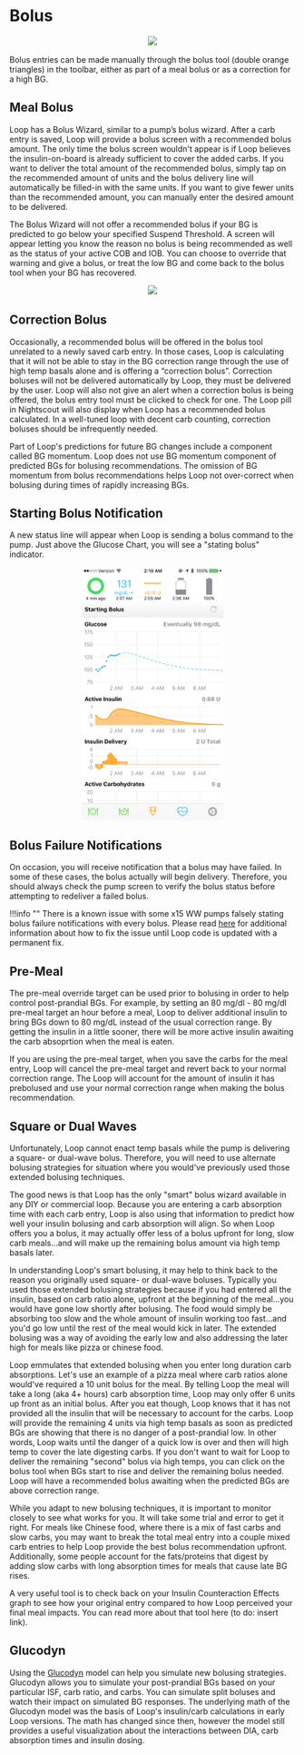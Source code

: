 # Bolus

<p align="center">
<img src="../img/toolbar.png" width="300">
</p> 

Bolus entries can be made manually through the bolus tool (double orange triangles) in the toolbar, either as part of a meal bolus or as a correction for a high BG.

## Meal Bolus
Loop has a Bolus Wizard, similar to a pump’s bolus wizard.  After a carb entry is saved, Loop will provide a bolus screen with a recommended bolus amount.  The only time the bolus screen wouldn't appear is if Loop believes the insulin-on-board is already sufficient to cover the added carbs.  If you want to deliver the total amount of the recommended bolus, simply tap on the recommended amount of units and the bolus delivery line will automatically be filled-in with the same units.  If you want to give fewer units than the recommended amount, you can manually enter the desired amount to be delivered.

The Bolus Wizard will not offer a recommended bolus if your BG is predicted to go below your specified Suspend Threshold.  A screen will appear letting you know the reason no bolus is being recommended as well as the status of your active COB and IOB.  You can choose to override that warning and give a bolus, or treat the low BG and come back to the bolus tool when your BG has recovered.

<p align="center">
<img src="../img/below_min.png" width="400">
</p> 

## Correction Bolus
Occasionally, a recommended bolus will be offered in the bolus tool unrelated to a newly saved carb entry.  In those cases, Loop is calculating that it will not be able to stay in the BG correction range through the use of high temp basals alone and is offering a “correction bolus”.  Correction boluses will not be delivered automatically by Loop, they must be delivered by the user.  Loop will also not give an alert when a correction bolus is being offered, the bolus entry tool must be clicked to check for one.  The Loop pill in Nightscout will also display when Loop has a recommended bolus calculated.  In a well-tuned loop with decent carb counting, correction boluses should be infrequently needed.

Part of Loop's predictions for future BG changes include a component called BG momentum.  Loop does not use BG momentum component of predicted BGs for bolusing recommendations.  The omission of BG momentum from bolus recommendations helps Loop not over-correct when bolusing during times of rapidly increasing BGs.

## Starting Bolus Notification
A new status line will appear when Loop is sending a bolus command to the pump.  Just above the Glucose Chart, you will see a "stating bolus" indicator.

<p align="center">
<img src="/setup/update/img/starting_bolus.png" width="250">
</p>

## Bolus Failure Notifications
On occasion, you will receive notification that a bolus may have failed. In some of these cases, the bolus actually will begin delivery. Therefore, you should always check the pump screen to verify the bolus status before attempting to redeliver a failed bolus.

!!!info ""
    There is a known issue with some x15 WW pumps falsely stating bolus failure notifications with every bolus.  Please read [here](https://github.com/LoopKit/Loop/issues/587) for additional information about how to fix the issue until Loop code is updated with a permanent fix.

## Pre-Meal

The pre-meal override target can be used prior to bolusing in order to help control post-prandial BGs.  For example, by setting an 80 mg/dl - 80 mg/dl pre-meal target an hour before a meal, Loop to deliver additional insulin to bring BGs down to 80 mg/dL instead of the usual correction range.  By getting the insulin in a little sooner, there will be more active insulin awaiting the carb absoprtion when the meal is eaten.

If you are using the pre-meal target, when you save the carbs for the meal entry, Loop will cancel the pre-meal target and revert back to your normal correction range.  The Loop will account for the amount of insulin it has prebolused and use your normal correction range when making the bolus recommendation.

## Square or Dual Waves
Unfortunately, Loop cannot enact temp basals while the pump is delivering a square- or dual-wave bolus.  Therefore, you will need to use alternate bolusing strategies for situation where you would've previously used those extended bolusing techniques.

The good news is that Loop has the only "smart" bolus wizard available in any DIY or commercial loop.  Because you are entering a carb absorption time with each carb entry, Loop is also using that information to predict how well your insulin bolusing and carb absorption will align.  So when Loop offers you a bolus, it may actually offer less of a bolus upfront for long, slow carb meals...and will make up the remaining bolus amount via high temp basals later.

In understanding Loop's smart bolusing, it may help to think back to the reason you originally used square- or dual-wave boluses.  Typically you used those extended bolusing strategies because if you had entered all the insulin, based on carb ratio alone, upfront at the beginning of the meal...you would have gone low shortly after bolusing.  The food would simply be absorbing too slow and the whole amount of insulin working too fast...and you'd go low until the rest of the meal would kick in later.  The extended bolusing was a way of avoiding the early low and also addressing the later high for meals like pizza or chinese food.

Loop emmulates that extended bolusing when you enter long duration carb absorptions.  Let's use an example of a pizza meal where carb ratios alone would've required a 10 unit bolus for the meal.  By telling Loop the meal will take a long (aka 4+ hours) carb absorption time, Loop may only offer 6 units up front as an initial bolus.  After you eat though, Loop knows that it has not provided all the insulin that will be necessary to account for the carbs.  Loop will provide the remaining 4 units via high temp basals as soon as predicted BGs are showing that there is no danger of a post-prandial low.  In other words, Loop waits until the danger of a quick low is over and then will high temp to cover the late digesting carbs.  If you don't want to wait for Loop to deliver the remaining "second" bolus via high temps, you can click on the bolus tool when BGs start to rise and deliver the remaining bolus needed.  Loop will have a recommended bolus awaiting when the predicted BGs are above correction range.

While you adapt to new bolusing techniques, it is important to monitor closely to see what works for you.  It will take some trial and error to get it right.  For meals like Chinese food, where there is a mix of fast carbs and slow carbs, you may want to break the total meal entry into a couple mixed carb entries to help Loop provide the best bolus recommendation upfront.  Additionally, some people account for the fats/proteins that digest by adding slow carbs with long absorption times for meals that cause late BG rises.

A very useful tool is to check back on your Insulin Counteraction Effects graph to see how your original entry compared to how Loop perceived your final meal impacts.  You can read more about that tool here (to do: insert link).

## Glucodyn
Using the [Glucodyn](http://perceptus.org) model can help you simulate new bolusing strategies.  Glucodyn allows you to simulate your post-prandial BGs based on your particular ISF, carb ratio, and carbs.  You can simulate split boluses and watch their impact on simulated BG responses.  The underlying math of the Glucodyn model was the basis of Loop's insulin/carb calculations in early Loop versions.  The math has changed since then, however the model still provides a useful visualization about the interactions between DIA, carb absorption times and insulin dosing.

